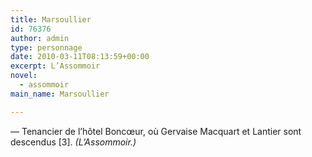 ```yaml
---
title: Marsoullier
id: 76376
author: admin
type: personnage
date: 2010-03-11T08:13:59+00:00
excerpt: L’Assommoir
novel:
  - assommoir
main_name: Marsoullier

---
```

— Tenancier de l’hôtel Boncœur, où Gervaise Macquart et Lantier sont descendus [3]. _(L’Assommoir.)_